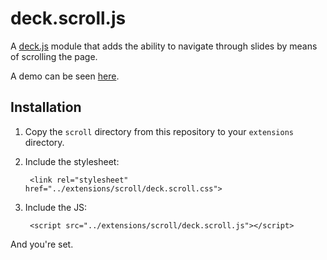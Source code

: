 deck.scroll.js
==============

A [deck.js](http://imakewebthings.com/deck.js/) module that adds the ability to navigate through slides by means of scrolling the page.

A demo can be seen [here](http://carpeliam.github.com/deck.scroll.js/).

Installation
------------

1. Copy the `scroll` directory from this repository to your `extensions` directory.
2. Include the stylesheet:

        <link rel="stylesheet" href="../extensions/scroll/deck.scroll.css">

3. Include the JS:

        <script src="../extensions/scroll/deck.scroll.js"></script>

And you're set.